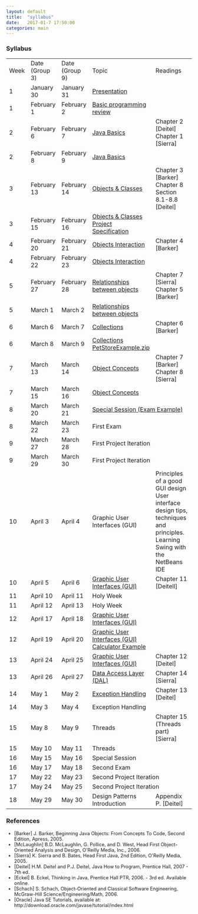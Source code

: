 ```yaml
---
layout: default
title:  "syllabus"
date:   2017-01-7 17:50:00
categories: main
---
```


### Syllabus

<table>
<tr class="table-header">
<td>Week</td>
<td style="width:15%">Date <br>(Group 3)</td>
<td style="width:15%">Date <br>(Group 9)</td>
<td style="width: 32%">Topic</td>
<td>Readings</td>
</tr>
<tr>
<td>1</td>
<td>January 30</td>
<td>January 31 </td>
<td><a target="_blank" href="https://drive.google.com/file/d/0B6uYBzkBeRiaN0w2NS1KVGR5RnM/view?usp=sharing">Presentation</a></td>
<td></td>
</tr>
<tr>
<td>1</td>
<td>February 1</td>
<td>February 2</td>
<td><a target="_blank" href="https://drive.google.com/file/d/0B6uYBzkBeRiaeE9Idmt0TlFWeUU/view?usp=sharing">Basic programming review</a></td>
<td></td>
</tr>
<tr>
<td>2</td>
<td>February 6</td>
<td>February 7</td>
<td><a target="_blank" href="https://drive.google.com/open?id=0B6uYBzkBeRiaVkw2RVktdF9vTlk">Java Basics</a></td>
<td>Chapter 2 [Deitel]<br>Chapter 1 [Sierra]</td>
</tr>
<tr>
<td>2</td>
<td>February 8</td>
<td>February 9</td>
<td><a target="_blank" href="https://drive.google.com/open?id=0B6uYBzkBeRiad0lsS01JcGw0Mlk">Java Basics</a></td>
<td></td>
</tr>
<tr>
<td>3</td>
<td>February 13</td>
<td>February 14</td>
<td><a target="_blank" href="https://drive.google.com/file/d/0B6uYBzkBeRiaZTA0VzA5WHNYVGM/view?usp=sharing">Objects &amp; Classes</a></td>
<td>Chapter 3 [Barker]<br>Chapter 8 Section 8.1-8.8 [Deitel]</td>
</tr>
<tr>
<td>3</td>
<td>February 15</td>
<td>February 16</td>
<td>
<a target="_blank" href="https://drive.google.com/file/d/0B6uYBzkBeRiaQWNYSGdqRDlzdUE/view?usp=sharing">Objects &amp; Classes</a>
<a target="_blank" href="https://drive.google.com/file/d/0B6uYBzkBeRiaWWJrNkxKNU1nZVU/view?usp=sharing">Project Specification</a>
</td>
<td></td>
</tr>
<tr>
<td>4</td>
<td>February 20</td>
<td>February 21</td>
<td><a target="_blank" href="https://drive.google.com/file/d/0B6uYBzkBeRiaVDdOdEFlWU5YQkk/view?usp=sharing">Objects Interaction</a></td>
<td>Chapter 4 [Barker]</td>
</tr>
<tr>
<td>4</td>
<td>February 22</td>
<td>February 23</td>
<td><a target="_blank" href="https://drive.google.com/file/d/0B6uYBzkBeRiaV1lBV1p4MU9nWFk/view?usp=sharing">Objects Interaction</a></td>
<td></td>
</tr>
<tr>
<td>5</td>
<td>February 27</td>
<td>February 28</td>
<td><a target="_blank" href="https://drive.google.com/open?id=0B6uYBzkBeRiaSE1iWUlYYTQ0cU0">Relationships between objects</a></td>
<td>Chapter 7 [Sierra]<br>Chapter 5 [Barker]</td>
</tr>
<tr>
<td>5</td>
<td>March 1</td>
<td>March 2</td>
<td><a target="_blank" href="https://drive.google.com/open?id=0B6uYBzkBeRiaeUhMR1RsVVIzX0U">Relationships between objects</a></td>
<td></td>
</tr>
<tr>
<td>6</td>
<td>March 6</td>
<td>March 7</td>
<td><a target="_blank" href="https://drive.google.com/open?id=0B6uYBzkBeRiabTQzYjViZlY2WEk">Collections</a></td>
<td>Chapter 6 [Barker]</td>
</tr>
<tr>
<td>6</td>
<td>March 8</td>
<td>March 9</td>
<td><a target="_blank" href="https://drive.google.com/open?id=0B6uYBzkBeRiaVWx0ZWRuZjV5Nk0">Collections</a>
<a href="https://drive.google.com/open?id=0B6uYBzkBeRiac3EwN0lrdVFaejQ">PetStoreExample.zip</a>
</td>
<td></td>
</tr>
<tr>
<td>7</td>
<td>March 13</td>
<td>March 14</td>
<td><a href="https://drive.google.com/open?id=0B6uYBzkBeRiaZElraUZHMWRHRGM" target="_blank">Object Concepts</a></td>
<td>Chapter 7 [Barker]<br>Chapter 8 [Sierra]</td>
</tr>
<tr>
<td>7</td>
<td>March 15</td>
<td>March 16</td>
<td><a href="https://drive.google.com/open?id=0B6uYBzkBeRiaNzdnZUdlbk1COU0" target="_blank">Object Concepts</a></td>
<td></td>
</tr>
<tr>
<td>8</td>
<td>March 20</td>
<td>March 21</td>
<td colspan="2"><a href="https://drive.google.com/open?id=0B6uYBzkBeRiaRUFoWGlOYmRDWUU" target="_blank">Special Session (Exam Example)</a></td>
</tr>
<tr>
<td>8</td>
<td>March 22</td>
<td>March 23</td>
<td colspan="2">First Exam</td>
</tr>
<tr>
<td>9</td>
<td>March 27</td>
<td>March 28</td>
<td colspan="2">First Project Iteration</td>
</tr>
<tr>
<td>9</td>
<td>March 29</td>
<td>March 30</td>
<td colspan="2">First Project Iteration</td>
</tr>
<tr>
<td>10</td>
<td>April 3</td>
<td>April 4</td>
<td>Graphic User Interfaces (GUI)</td>
<td>Principles of a good GUI design<br>User interface design tips, techniques and principles.<br>Learning Swing with the NetBeans IDE</td>
</tr>
<tr>
<td>10</td>
<td>April 5</td>
<td>April 6</td>
<td><a href="https://drive.google.com/open?id=0B6uYBzkBeRiaY2xuaFQyRE0xYk0">Graphic User Interfaces (GUI)</a></td>
<td>Chapter 11 [Deitell]</td>
</tr>
<tr>
<td>11</td>
<td>April 10</td>
<td>April 11</td>
<td colspan="2">Holy Week</td>
</tr>
<tr>
<td>11</td>
<td>April 12</td>
<td>April 13</td>
<td colspan="2">Holy Week</td>
</tr>
<tr>
<td>12</td>
<td>April 17</td>
<td>April 18</td>
<td><a href="https://drive.google.com/open?id=0B6uYBzkBeRiaY2xuaFQyRE0xYk0">Graphic User Interfaces (GUI)</a></td>
<td></td>
</tr>
<tr>
<td>12</td>
<td>April 19</td>
<td>April 20</td>
<td><a href="https://drive.google.com/open?id=0B6uYBzkBeRiaNzFESVE2S0V0ejA">Graphic User Interfaces (GUI)</a><br>
<a href="https://drive.google.com/open?id=0B6uYBzkBeRiaaHE0RFV2WWFxSVk">Calculator Example</a></td>
<td></td>
</tr>
<tr>
<td>13</td>
<td>April 24</td>
<td>April 25</td>
<td><a href="https://drive.google.com/open?id=0B6uYBzkBeRiaNzFESVE2S0V0ejA">Graphic User Interfaces (GUI)</a></td>
<td>Chapter 12 [Deitel]</td>
</tr>
<tr>
<td>13</td>
<td>April 26</td>
<td>April 27</td>
<td><a href="https://drive.google.com/open?id=0B6uYBzkBeRiacS1kVmVURmRyWEE">Data Access Layer (DAL)</a></td>
<td>Chapter 14 [Sierra]</td>
</tr>
<tr>
<td>14</td>
<td>May 1</td>
<td>May 2</td>
<td><a href="https://drive.google.com/open?id=0B6uYBzkBeRiaa21WQjhXOXV1blk">Exception Handling</a></td>
<td>Chapter 13 [Deitel]</td>
</tr>
<tr>
<td>14</td>
<td>May 3</td>
<td>May 4</td>
<td>Exception Handling</td>
<td></td>
</tr>
<tr>
<td>15</td>
<td>May 8</td>
<td>May 9</td>
<td>Threads</td>
<td>Chapter 15 (Threads part) [Sierra]</td>
</tr>
<tr>
<td>15</td>
<td>May 10</td>
<td>May 11</td>
<td>Threads</td>
<td></td>
</tr>
<tr>
<td>16</td>
<td>May 15</td>
<td>May 16</td>
<td colspan="2">Special Session</td>
</tr>
<tr>
<td>16</td>
<td>May 17</td>
<td>May 18</td>
<td colspan="2">Second Exam</td>
</tr>
<tr>
<td>17</td>
<td>May 22</td>
<td>May 23</td>
<td colspan="2">Second Project Iteration</td>
</tr>
<tr>
<td>17</td>
<td>May 24</td>
<td>May 25</td>
<td colspan="2">Second Project Iteration</td>
</tr>
<tr>
<td>18</td>
<td>May 29</td>
<td>May 30</td>
<td>Design Patterns Introduction</td>
<td>Appendix P. [Deitel]</td>
</tr>
</table>

### References
<ul style="font-size:0.8rem">
<li>[Barker] J. Barker, Beginning Java Objects: From Concepts To Code, Second Edition, Apress, 2005.</li>
<li>[McLaughlin] B.D. McLaughlin, G. Pollice, and D. West, Head First Object-Oriented Analysis and Design, O'Reilly Media, Inc., 2006.</li>
<li>[Sierra] K. Sierra and B. Bates, Head First Java, 2nd Edition, O'Reilly Media, 2005.</li>
<li>[Deitel] H.M. Deitel and P.J. Deitel, Java How to Program, Prentice Hall, 2007 - 7th ed.</li>
<li>[Eckel] B. Eckel, Thinking in Java, Prentice Hall PTR, 2006. - 3rd ed. Available online.</li>
<li>[Schach] S. Schach, Object-Oriented and Classical Software Engineering, McGraw-Hill Science/Engineering/Math, 2006.</li>
<li>[Oracle] Java SE Tutorials, available at: http://download.oracle.com/javase/tutorial/index.html</li>
</ul>
